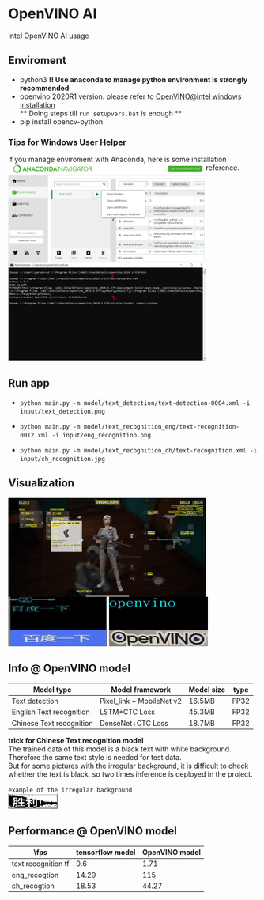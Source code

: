 # OpenVINO AI
Intel OpenVINO AI usage

## Enviroment
* python3 **!! Use anaconda to manage python environment is strongly recommended**
* openvino 2020R1 version.
  please refer to [OpenVINO@intel windows installation](https://docs.openvinotoolkit.org/latest/_docs_install_guides_installing_openvino_windows.html)  
  ** Doing steps till `run setupvars.bat` is enough **
* pip install opencv-python

### Tips for Windows User Helper
if you manage enviroment with Anaconda, here is some installation reference.
 <img src="./doc/pics/step1.png" width = "400" height = "200" alt="open command" align=left />
 <img src="./doc/pics/step2.png" width = "400" height = "200" alt="set environment"  />



## Run app
* `python main.py -m model/text_detection/text-detection-0004.xml -i input/text_detection.png`

* `python main.py -m model/text_recognition_eng/text-recognition-0012.xml -i input/eng_recognition.png`
 
* `python main.py -m model/text_recognition_ch/text-recognition.xml -i input/ch_recognition.jpg`  

## Visualization

 <img src="./doc/pics/detection_result.png" width = "400" height = "200"  align=left />  
 <img src="./doc/pics/ch_result.JPG" width = "200" height = "100"   />
 <img src="./doc/pics/eng_result.JPG" width = "200" height = "100"   />
    
## Info @ OpenVINO model
| Model type | Model framework |  Model size | type
 | -- | -- | -- | -- |
 | Text detection | Pixel_link + MobileNet v2 | 16.5MB | FP32|
 | English Text recognition | LSTM+CTC Loss | 45.3MB |FP32 |
 | Chinese Text recognition | DenseNet+CTC Loss | 18.7MB |FP32 |

**trick for Chinese Text recognition model**  
The trained data of this model is a black text with white background. Therefore the same text style is needed for test data.  
But for some pictures with the irregular background, it is difficult to check whether the text is black, so two times inference is deployed in the project.

`example of the irregular background`  
<img src="./doc/pics/bad_case.jpg" width = "100"  />

## Performance @ OpenVINO model

| \fps |tensorflow model|	OpenVINO model|
 | -- | -- | -- |
|text recognition tf |	0.6|1.71|
|eng_recogtion	|14.29	|115|
|ch_recogtion|	18.53|	44.27|


